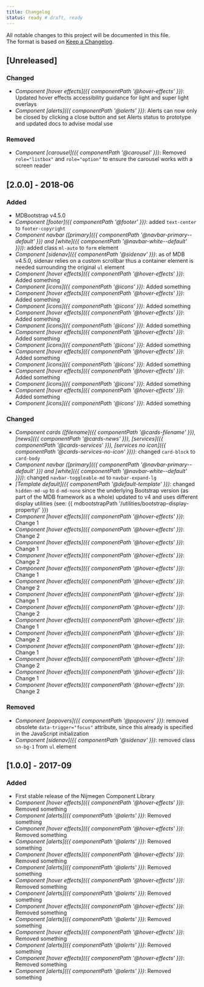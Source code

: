 ```yaml
---
title: Changelog
status: ready # draft, ready
---
```



All notable changes to this project will be documented in this file.<br>
The format is based on [Keep a Changelog](http://keepachangelog.com/).

## [Unreleased]
### Changed
- _Component [hover effects]({{ componentPath '@hover-effects' }})_:
  Updated hover effects accessibility guidance for light and super light overlays
- _Component [alerts]({{ componentPath '@alerts' }})_:
  Alerts can now only be closed by clicking a close button and set Alerts status to prototype and updated docs to advise modal use

### Removed
- _Component [carousel]({{ componentPath '@carousel' }})_:
  Removed `role="listbox"` and `role="option"` to ensure the carousel works with a screen reader

## [2.0.0] - 2018-06
### Added
- MDBootstrap v4.5.0
- _Component [footer]({{ componentPath '@footer' }})_:
  added `text-center` to `footer-copyright`
- _Component navbar ([primary]({{ componentPath '@navbar-primary--default' }}) and [white]({{ componentPath '@navbar-white--default' }}))_:
  added class `ml-auto` to `form` element
- _Component [sidenav]({{ componentPath '@sidenav' }})_:
  as of MDB v4.5.0, sidenav relies on a custom scrollbar thus a container element is needed surrounding the original `ul` element
- _Component [hover effects]({{ componentPath '@hover-effects' }})_:
  Added something
- _Component [icons]({{ componentPath '@icons' }})_:
  Added something
- _Component [hover effects]({{ componentPath '@hover-effects' }})_:
  Added something
- _Component [icons]({{ componentPath '@icons' }})_:
  Added something
- _Component [hover effects]({{ componentPath '@hover-effects' }})_:
  Added something
- _Component [icons]({{ componentPath '@icons' }})_:
  Added something
- _Component [hover effects]({{ componentPath '@hover-effects' }})_:
  Added something
- _Component [icons]({{ componentPath '@icons' }})_:
  Added something
- _Component [hover effects]({{ componentPath '@hover-effects' }})_:
  Added something
- _Component [icons]({{ componentPath '@icons' }})_:
  Added something
- _Component [hover effects]({{ componentPath '@hover-effects' }})_:
  Added something
- _Component [icons]({{ componentPath '@icons' }})_:
  Added something
- _Component [hover effects]({{ componentPath '@hover-effects' }})_:
  Added something
- _Component [icons]({{ componentPath '@icons' }})_:
  Added something

### Changed
- _Component cards ([filename]({{ componentPath '@cards-filename' }}), [news]({{ componentPath '@cards-news' }}), [services]({{ componentPath '@cards-services' }}), [services no icon]({{ componentPath '@cards-services-no-icon' }}))_:
  changed `card-block` to `card-body`
- _Component navbar ([primary]({{ componentPath '@navbar-primary--default' }}) and [white]({{ componentPath '@navbar-white--default' }}))_:
  changed `navbar-toggleable-md` to `navbar-expand-lg`
- _[Template default]({{ componentPath '@default-template' }})_:
  changed `hidden-md-up` to `d-md-none` since the underlying Bootstrap version (as part of the MDB framework as a whole) updated to v4 and uses different display utilities (see: {{ mdbootstrapPath '/utilities/bootstrap-display-property/' }})
- _Component [hover effects]({{ componentPath '@hover-effects' }})_:
  Change 1
- _Component [hover effects]({{ componentPath '@hover-effects' }})_:
  Change 2
- _Component [hover effects]({{ componentPath '@hover-effects' }})_:
  Change 1
- _Component [hover effects]({{ componentPath '@hover-effects' }})_:
  Change 2
- _Component [hover effects]({{ componentPath '@hover-effects' }})_:
  Change 1
- _Component [hover effects]({{ componentPath '@hover-effects' }})_:
  Change 2
- _Component [hover effects]({{ componentPath '@hover-effects' }})_:
  Change 1
- _Component [hover effects]({{ componentPath '@hover-effects' }})_:
  Change 2
- _Component [hover effects]({{ componentPath '@hover-effects' }})_:
  Change 1
- _Component [hover effects]({{ componentPath '@hover-effects' }})_:
  Change 2
- _Component [hover effects]({{ componentPath '@hover-effects' }})_:
  Change 1
- _Component [hover effects]({{ componentPath '@hover-effects' }})_:
  Change 2
- _Component [hover effects]({{ componentPath '@hover-effects' }})_:
  Change 1
- _Component [hover effects]({{ componentPath '@hover-effects' }})_:
  Change 2

### Removed
- _Component [popovers]({{ componentPath '@popovers' }})_:
  removed obsolete `data-trigger="focus"` attribute, since this already is specified in the JavaScript initialization
- _Component [sidenav]({{ componentPath '@sidenav' }})_:
  removed class `sn-bg-1` from `ul` element

## [1.0.0] - 2017-09
### Added
- First stable release of the Nijmegen Component Library
- _Component [hover effects]({{ componentPath '@hover-effects' }})_:
  Removed something
- _Component [alerts]({{ componentPath '@alerts' }})_:
  Removed something
- _Component [hover effects]({{ componentPath '@hover-effects' }})_:
  Removed something
- _Component [alerts]({{ componentPath '@alerts' }})_:
  Removed something
- _Component [hover effects]({{ componentPath '@hover-effects' }})_:
  Removed something
- _Component [alerts]({{ componentPath '@alerts' }})_:
  Removed something
- _Component [hover effects]({{ componentPath '@hover-effects' }})_:
  Removed something
- _Component [alerts]({{ componentPath '@alerts' }})_:
  Removed something
- _Component [hover effects]({{ componentPath '@hover-effects' }})_:
  Removed something
- _Component [alerts]({{ componentPath '@alerts' }})_:
  Removed something
- _Component [hover effects]({{ componentPath '@hover-effects' }})_:
  Removed something
- _Component [alerts]({{ componentPath '@alerts' }})_:
  Removed something
- _Component [hover effects]({{ componentPath '@hover-effects' }})_:
  Removed something
- _Component [alerts]({{ componentPath '@alerts' }})_:
  Removed something
